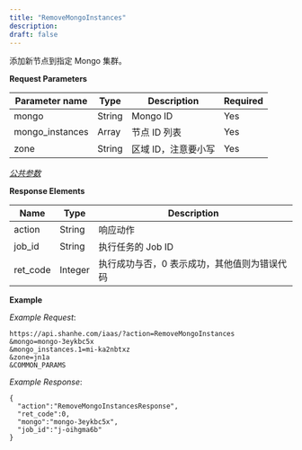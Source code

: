 ```yaml
---
title: "RemoveMongoInstances"
description: 
draft: false
---
```




添加新节点到指定 Mongo 集群。

**Request Parameters**

| Parameter name | Type | Description | Required |
| --- | --- | --- | --- |
| mongo | String | Mongo ID | Yes |
| mongo_instances | Array | 节点 ID 列表 | Yes |
| zone | String | 区域 ID，注意要小写 | Yes |

[_公共参数_](../../../parameters/)

**Response Elements**

| Name | Type | Description |
| --- | --- | --- |
| action | String | 响应动作 |
| job_id | String | 执行任务的 Job ID |
| ret_code | Integer | 执行成功与否，0 表示成功，其他值则为错误代码 |

**Example**

_Example Request_:

```
https://api.shanhe.com/iaas/?action=RemoveMongoInstances
&mongo=mongo-3eykbc5x
&mongo_instances.1=mi-ka2nbtxz
&zone=jn1a
&COMMON_PARAMS
```

_Example Response_:

```
{
  "action":"RemoveMongoInstancesResponse",
  "ret_code":0,
  "mongo":"mongo-3eykbc5x",
  "job_id":"j-oihgma6b"
}
```
